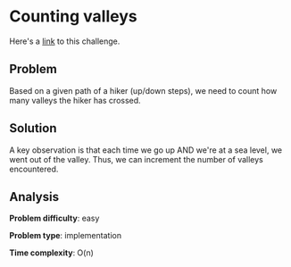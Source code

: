 # Counting valleys

Here's a [link](https://www.hackerrank.com/challenges/counting-valleys/problem) to this challenge.

## Problem

Based on a given path of a hiker (up/down steps), we need to count how many valleys the hiker has crossed.

## Solution

A key observation is that each time we go up AND we're at a sea level, we went out of the valley. Thus, we can increment the number of valleys encountered.

## Analysis

**Problem difficulty**: easy

**Problem type**: implementation

**Time complexity**: O(n)
